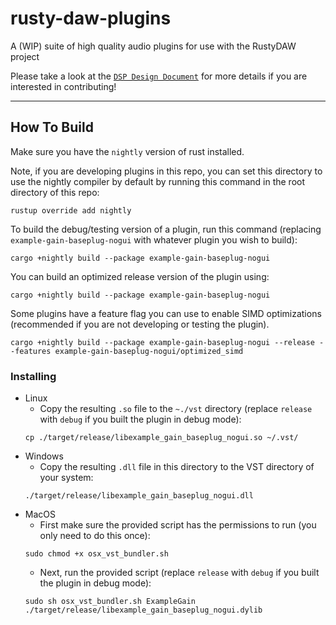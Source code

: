 # rusty-daw-plugins
A (WIP) suite of high quality audio plugins for use with the RustyDAW project

Please take a look at the [`DSP Design Document`] for more details if you are interested in contributing!

<hr/>

[`DSP Design Document`]: https://github.com/MeadowlarkDAW/Meadowlark/blob/main/DSP_DESIGN_DOC.md

## How To Build

Make sure you have the `nightly` version of rust installed.

Note, if you are developing plugins in this repo, you can set this directory to use the nightly compiler by default by running this command in the root directory of this repo:
```
rustup override add nightly
```

To build the debug/testing version of a plugin, run this command (replacing `example-gain-baseplug-nogui` with whatever plugin you wish to build):
```
cargo +nightly build --package example-gain-baseplug-nogui
```

You can build an optimized release version of the plugin using:
```
cargo +nightly build --package example-gain-baseplug-nogui
```

Some plugins have a feature flag you can use to enable SIMD optimizations (recommended if you are not developing or testing the plugin).
```
cargo +nightly build --package example-gain-baseplug-nogui --release --features example-gain-baseplug-nogui/optimized_simd
```

### Installing

- Linux
    - Copy the resulting `.so` file to the `~./vst` directory (replace `release` with `debug` if you built the plugin in debug mode):
    ```
    cp ./target/release/libexample_gain_baseplug_nogui.so ~/.vst/
    ```
- Windows
    - Copy the resulting `.dll` file in this directory to the VST directory of your system:
    ```
    ./target/release/libexample_gain_baseplug_nogui.dll
    ```
- MacOS
    - First make sure the provided script has the permissions to run (you only need to do this once):
    ```
    sudo chmod +x osx_vst_bundler.sh
    ```
    - Next, run the provided script (replace `release` with `debug` if you built the plugin in debug mode):
    ```
    sudo sh osx_vst_bundler.sh ExampleGain ./target/release/libexample_gain_baseplug_nogui.dylib
    ```